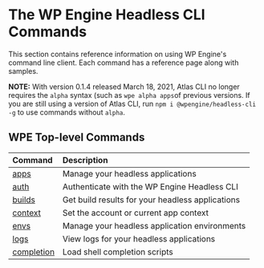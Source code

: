 # The WP Engine Headless CLI Commands

This section contains reference information on using WP Engine's command line
client. Each command has a reference page along with samples.

**NOTE:** With version 0.1.4 released March 18, 2021, Atlas CLI no longer requires the `alpha` syntax (such as `wpe alpha apps`of previous versions. If you are still using a version of Atlas CLI, run `npm i @wpengine/headless-cli -g` to use commands without `alpha`.

## WPE Top-level Commands

| Command                                     | Description                                          |
|:--------------------------------------------|:-----------------------------------------------------|
| [apps](/reference/cli/wpe/main/apps)       | Manage your headless applications                    |
| [auth](/reference/cli/wpe/main/auth)       | Authenticate with the WP Engine Headless CLI         |
| [builds](/reference/cli/wpe/main/builds)   | Get build results for your headless applications     |
| [context](/reference/cli/wpe/main/context) | Set the account or current app context               |
| [envs](/reference/cli/wpe/main/envs)       | Manage your headless application environments        |
| [logs](/reference/cli/wpe/main/logs)       | View logs for your headless applications             |
| [completion](/reference/cli/wpe/completion) | Load shell completion scripts                        |
